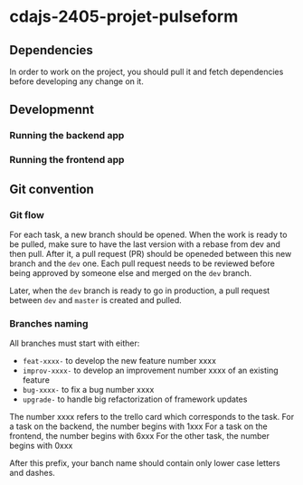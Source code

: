 # cdajs-2405-projet-pulseform

## Dependencies

In order to work on the project, you should pull it and fetch dependencies before developing any change on it.

## Developmennt

### Running the backend app

### Running the frontend app

## Git convention

### Git flow

For each task, a new branch should be opened.
When the work is ready to be pulled, make sure to have the last version with a rebase from dev and then pull. After it, a pull request (PR) should be openeded between this new branch and the `dev` one.
Each pull request needs to be reviewed before being approved by someone else and merged on the `dev` branch.

Later, when the `dev` branch is ready to go in production, a pull request between `dev` and `master` is created and pulled.

### Branches naming

All branches must start with either:

- `feat-xxxx-` to develop the new feature number xxxx
- `improv-xxxx-` to develop an improvement number xxxx of an existing feature
- `bug-xxxx-` to fix a bug number xxxx
- `upgrade-` to handle big refactorization of framework updates

The number xxxx refers to the trello card which corresponds to the task.
For a task on the backend, the number begins with 1xxx
For a task on the frontend, the number begins with 6xxx
For the other task, the number begins with 0xxx

After this prefix, your banch name should contain only lower case letters and dashes.